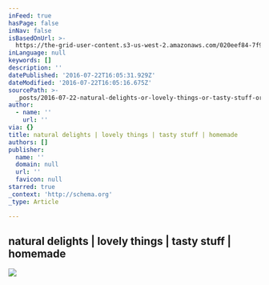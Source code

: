 ```yaml
---
inFeed: true
hasPage: false
inNav: false
isBasedOnUrl: >-
  https://the-grid-user-content.s3-us-west-2.amazonaws.com/020eef84-7f9b-4c3a-92b0-a0fa257dc43e.jpg
inLanguage: null
keywords: []
description: ''
datePublished: '2016-07-22T16:05:31.929Z'
dateModified: '2016-07-22T16:05:16.675Z'
sourcePath: >-
  _posts/2016-07-22-natural-delights-or-lovely-things-or-tasty-stuff-or-homemade.md
author:
  - name: ''
    url: ''
via: {}
title: natural delights | lovely things | tasty stuff | homemade
authors: []
publisher:
  name: ''
  domain: null
  url: ''
  favicon: null
starred: true
_context: 'http://schema.org'
_type: Article

---
```

## natural delights | lovely things | tasty stuff | homemade
![](https://the-grid-user-content.s3-us-west-2.amazonaws.com/020eef84-7f9b-4c3a-92b0-a0fa257dc43e.jpg)